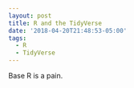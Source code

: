 ```yaml
---
layout: post
title: R and the TidyVerse
date: '2018-04-20T21:48:53-05:00'
tags:
  - R
  - TidyVerse
---
```

Base R is a pain.
